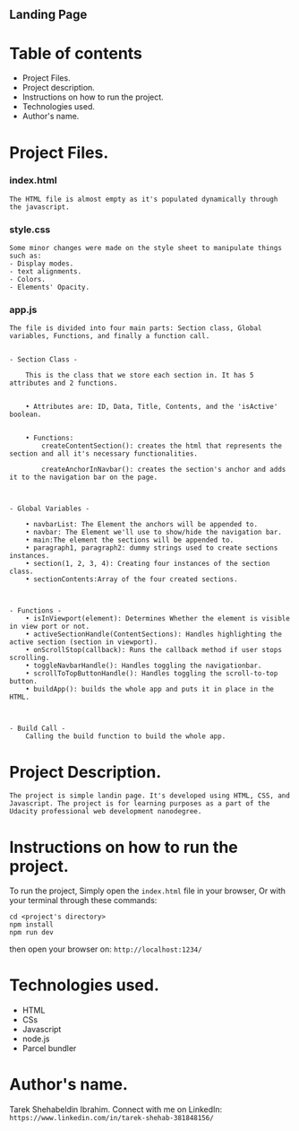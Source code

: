## Landing Page

# Table of contents

- Project Files.
- Project description.
- Instructions on how to run the project.
- Technologies used.
- Author's name.

# Project Files.

### index.html

    The HTML file is almost empty as it's populated dynamically through the javascript.

### style.css

    Some minor changes were made on the style sheet to manipulate things such as:
    - Display modes.
    - text alignments.
    - Colors.
    - Elements' Opacity.

### app.js

    The file is divided into four main parts: Section class, Global variables, Functions, and finally a function call.


    - Section Class -

        This is the class that we store each section in. It has 5 attributes and 2 functions.


        • Attributes are: ID, Data, Title, Contents, and the 'isActive' boolean.


        • Functions:
            createContentSection(): creates the html that represents the section and all it's necessary functionalities.

            createAnchorInNavbar(): creates the section's anchor and adds it to the navigation bar on the page.



    - Global Variables -

        • navbarList: The Element the anchors will be appended to.
        • navbar: The Element we'll use to show/hide the navigation bar.
        • main:The element the sections will be appended to.
        • paragraph1, paragraph2: dummy strings used to create sections instances.
        • section(1, 2, 3, 4): Creating four instances of the section class.
        • sectionContents:Array of the four created sections.



    - Functions -
        • isInViewport(element): Determines Whether the element is visible in view port or not.
        • activeSectionHandle(ContentSections): Handles highlighting the active section (section in viewport).
        • onScrollStop(callback): Runs the callback method if user stops scrolling.
        • toggleNavbarHandle(): Handles toggling the navigationbar.
        • scrollToTopButtonHandle(): Handles toggling the scroll-to-top button.
        • buildApp(): builds the whole app and puts it in place in the HTML.



    - Build Call -
        Calling the build function to build the whole app.

# Project Description.

    The project is simple landin page. It's developed using HTML, CSS, and Javascript. The project is for learning purposes as a part of the Udacity professional web development nanodegree.

# Instructions on how to run the project.

To run the project, Simply open the `index.html` file in your browser, Or with your terminal through these commands:

```
cd <project's directory>
npm install
npm run dev

```

then open your browser on: `http://localhost:1234/`

# Technologies used.

- HTML
- CSs
- Javascript
- node.js
- Parcel bundler

# Author's name.

Tarek Shehabeldin Ibrahim.
Connect with me on LinkedIn: `https://www.linkedin.com/in/tarek-shehab-381848156/`

